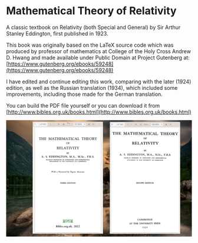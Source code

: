 # Mathematical Theory of Relativity
A classic textbook on Relativity (both Special and General) by Sir Arthur Stanley Eddington, first published in 1923.

This book was originally based on the LaTeX source code which was produced by professor of mathematics at College
of the Holy Cross Andrew D. Hwang and made available under Public Domain at Project Gutenberg at:
[https://www.gutenberg.org/ebooks/59248](https://www.gutenberg.org/ebooks/59248)

I have edited and continue editing this work, comparing with the later (1924) edition,
as well as the Russian translation (1934), which included some improvements,
including those made for the German translation.

You can build the PDF file yourself or you can download it from [http://www.bibles.org.uk/books.html](http://www.bibles.org.uk/books.html)

![Screenshot](images/screenshot.png)
